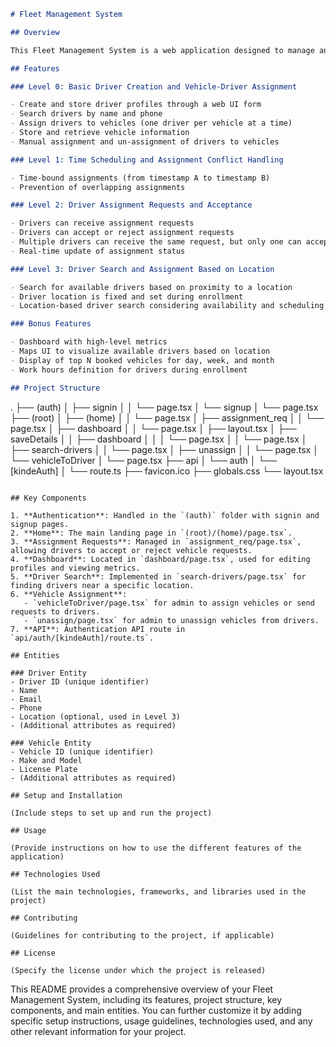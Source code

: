 
```markdown
# Fleet Management System

## Overview

This Fleet Management System is a web application designed to manage and optimize the assignment of drivers to vehicles in a fleet operation. The system provides functionalities for driver creation, vehicle-driver assignment, time scheduling, conflict handling, driver assignment requests, and location-based driver search.

## Features

### Level 0: Basic Driver Creation and Vehicle-Driver Assignment

- Create and store driver profiles through a web UI form
- Search drivers by name and phone
- Assign drivers to vehicles (one driver per vehicle at a time)
- Store and retrieve vehicle information
- Manual assignment and un-assignment of drivers to vehicles

### Level 1: Time Scheduling and Assignment Conflict Handling

- Time-bound assignments (from timestamp A to timestamp B)
- Prevention of overlapping assignments

### Level 2: Driver Assignment Requests and Acceptance

- Drivers can receive assignment requests
- Drivers can accept or reject assignment requests
- Multiple drivers can receive the same request, but only one can accept
- Real-time update of assignment status

### Level 3: Driver Search and Assignment Based on Location

- Search for available drivers based on proximity to a location
- Driver location is fixed and set during enrollment
- Location-based driver search considering availability and scheduling conflicts

### Bonus Features

- Dashboard with high-level metrics
- Maps UI to visualize available drivers based on location
- Display of top N booked vehicles for day, week, and month
- Work hours definition for drivers during enrollment

## Project Structure
```

.
├── (auth)
│ ├── signin
│ │ └── page.tsx
│ └── signup
│ └── page.tsx
├── (root)
│ ├── (home)
│ │ └── page.tsx
│ ├── assignment_req
│ │ └── page.tsx
│ ├── dashboard
│ │ └── page.tsx
│ ├── layout.tsx
│ ├── saveDetails
│ │ ├── dashboard
│ │ │ └── page.tsx
│ │ └── page.tsx
│ ├── search-drivers
│ │ └── page.tsx
│ ├── unassign
│ │ └── page.tsx
│ └── vehicleToDriver
│ └── page.tsx
├── api
│ └── auth
│ └── [kindeAuth]
│ └── route.ts
├── favicon.ico
├── globals.css
└── layout.tsx

```

## Key Components

1. **Authentication**: Handled in the `(auth)` folder with signin and signup pages.
2. **Home**: The main landing page in `(root)/(home)/page.tsx`.
3. **Assignment Requests**: Managed in `assignment_req/page.tsx`, allowing drivers to accept or reject vehicle requests.
4. **Dashboard**: Located in `dashboard/page.tsx`, used for editing profiles and viewing metrics.
5. **Driver Search**: Implemented in `search-drivers/page.tsx` for finding drivers near a specific location.
6. **Vehicle Assignment**:
   - `vehicleToDriver/page.tsx` for admin to assign vehicles or send requests to drivers.
   - `unassign/page.tsx` for admin to unassign vehicles from drivers.
7. **API**: Authentication API route in `api/auth/[kindeAuth]/route.ts`.

## Entities

### Driver Entity
- Driver ID (unique identifier)
- Name
- Email
- Phone
- Location (optional, used in Level 3)
- (Additional attributes as required)

### Vehicle Entity
- Vehicle ID (unique identifier)
- Make and Model
- License Plate
- (Additional attributes as required)

## Setup and Installation

(Include steps to set up and run the project)

## Usage

(Provide instructions on how to use the different features of the application)

## Technologies Used

(List the main technologies, frameworks, and libraries used in the project)

## Contributing

(Guidelines for contributing to the project, if applicable)

## License

(Specify the license under which the project is released)
```

This README provides a comprehensive overview of your Fleet Management System, including its features, project structure, key components, and main entities. You can further customize it by adding specific setup instructions, usage guidelines, technologies used, and any other relevant information for your project.
